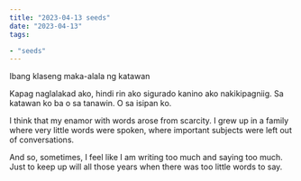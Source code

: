 ```yaml
---
title: "2023-04-13 seeds"
date: "2023-04-13"
tags:

- "seeds"
---
```


Ibang klaseng maka-alala ng katawan

Kapag naglalakad ako, hindi rin ako sigurado kanino ako nakikipagniig. Sa katawan ko ba o sa tanawin. O sa isipan ko.

I think that my enamor with words arose from scarcity. I grew up in a family where very little words were spoken, where important subjects were left out of conversations.

And so, sometimes, I feel like I am writing too much and saying too much. Just to keep up will all those years when there was too little words to say.